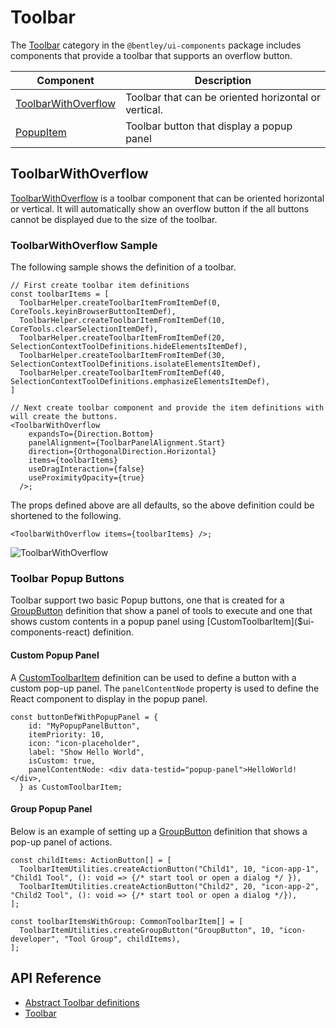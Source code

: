 # Toolbar

The [Toolbar]($ui-components-react:Toolbar) category in the `@bentley/ui-components` package includes
components that provide a toolbar that supports an overflow button.

|Component|Description
|-----|-----
|[ToolbarWithOverflow]($ui-components-react)|Toolbar that can be oriented horizontal or vertical.
|[PopupItem]($ui-components-react)|Toolbar button that display a popup panel

## ToolbarWithOverflow

[ToolbarWithOverflow]($ui-components-react) is a toolbar component that can be oriented horizontal or vertical. It will automatically show an overflow button if the all buttons cannot be displayed due to the size of the toolbar.

### ToolbarWithOverflow Sample

The following sample shows the definition of a toolbar.

``` tsx
// First create toolbar item definitions
const toolbarItems = [
  ToolbarHelper.createToolbarItemFromItemDef(0, CoreTools.keyinBrowserButtonItemDef),
  ToolbarHelper.createToolbarItemFromItemDef(10, CoreTools.clearSelectionItemDef),
  ToolbarHelper.createToolbarItemFromItemDef(20, SelectionContextToolDefinitions.hideElementsItemDef),
  ToolbarHelper.createToolbarItemFromItemDef(30, SelectionContextToolDefinitions.isolateElementsItemDef),
  ToolbarHelper.createToolbarItemFromItemDef(40, SelectionContextToolDefinitions.emphasizeElementsItemDef),
]

// Next create toolbar component and provide the item definitions with will create the buttons.
<ToolbarWithOverflow
    expandsTo={Direction.Bottom}
    panelAlignment={ToolbarPanelAlignment.Start}
    direction={OrthogonalDirection.Horizontal}
    items={toolbarItems}
    useDragInteraction={false}
    useProximityOpacity={true}
  />;
```

The props defined above are all defaults, so the above definition could be shortened to the following.

``` tsx
<ToolbarWithOverflow items={toolbarItems} />;
```

![ToolbarWithOverflow](./images/toolbar.png "ToolbarWithOverflow Component")

### Toolbar Popup Buttons

Toolbar support two basic Popup buttons, one that is created for a [GroupButton]($appui-abstract) definition that show a panel of tools to execute and one that shows custom contents in a popup panel using [CustomToolbarItem]($ui-components-react) definition.

#### Custom Popup Panel

A [CustomToolbarItem]($ui-components-react) definition can be used to define a button with a custom pop-up panel. The `panelContentNode` property is used to define the React component to display in the popup panel.

```tsx
const buttonDefWithPopupPanel = {
    id: "MyPopupPanelButton",
    itemPriority: 10,
    icon: "icon-placeholder",
    label: "Show Hello World",
    isCustom: true,
    panelContentNode: <div data-testid="popup-panel">HelloWorld!</div>,
  } as CustomToolbarItem;
```

#### Group Popup Panel

Below is an example of setting up a [GroupButton]($appui-abstract) definition that shows a pop-up panel of actions.

```tsx
const childItems: ActionButton[] = [
  ToolbarItemUtilities.createActionButton("Child1", 10, "icon-app-1", "Child1 Tool", (): void => {/* start tool or open a dialog */ }),
  ToolbarItemUtilities.createActionButton("Child2", 20, "icon-app-2", "Child2 Tool", (): void => {/* start tool or open a dialog */}),
];

const toolbarItemsWithGroup: CommonToolbarItem[] = [
  ToolbarItemUtilities.createGroupButton("GroupButton", 10, "icon-developer", "Tool Group", childItems),
];
```

## API Reference

- [Abstract Toolbar definitions]($appui-abstract:Toolbar)
- [Toolbar]($ui-components-react:Toolbar)
